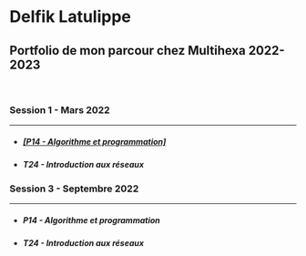 <h1>Delfik Latulippe</h1>
<h2>Portfolio de mon parcour chez Multihexa 2022-2023</h3>
<br>

<h3>Session 1 - Mars 2022</h3>
<hr>

<ul>
  <li>
    <h5><a href="https://github.com/delfcs/multihexa-session1-p14">[P14 - Algorithme et programmation]</a></h5>
  </li>
  <li>
    <h5>T24 - Introduction aux réseaux</h5>
  </li>
</ul>

<h3>Session 3 - Septembre 2022</h3>
<hr>

<ul>
  <li>
    <h5>P14 - Algorithme et programmation</h5>
  </li>
  <li>
    <h5>T24 - Introduction aux réseaux</h5>
  </li>
</ul>





<!--
**DelfCS/delfcs** is a ✨ _special_ ✨ repository because its `README.md` (this file) appears on your GitHub profile.

Here are some ideas to get you started:

- 🔭 I’m currently working on ...
- 🌱 I’m currently learning ...
- 👯 I’m looking to collaborate on ...
- 🤔 I’m looking for help with ...
- 💬 Ask me about ...
- 📫 How to reach me: ...
- 😄 Pronouns: ...
- ⚡ Fun fact: ...
-->
